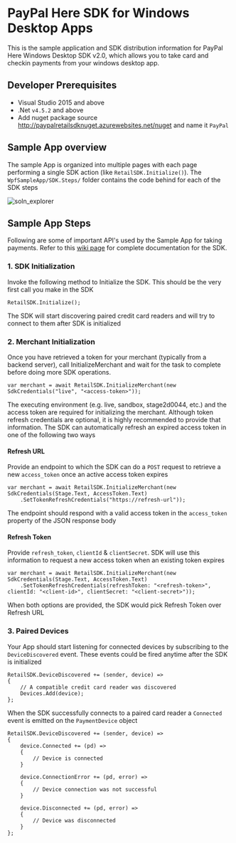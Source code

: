 # PayPal Here SDK for Windows Desktop Apps
This is the sample application and SDK distribution information for PayPal Here Windows Desktop SDK v2.0, which allows you to take card and checkin payments from your windows desktop app.

## Developer Prerequisites
* Visual Studio 2015 and above
* .Net `v4.5.2` and above
* Add nuget package source http://paypalretailsdknuget.azurewebsites.net/nuget and name it `PayPal`

## Sample App overview
The sample App is organized into multiple pages with each page performing a single SDK action (like `RetailSDK.Initialize()`).
The `WpfSampleApp/SDK.Steps/` folder contains the code behind for each of the SDK steps

![soln_explorer](https://cloud.githubusercontent.com/assets/1700689/22450013/a6e9f104-e718-11e6-92a0-2db96c9cc5ab.png)

## Sample App Steps
Following are some of important API's used by the Sample App for taking payments. Refer to this [wiki page](https://github.com/paypal/paypal-here-sdk/wiki) for complete documentation for the SDK.

### 1. SDK Initialization
Invoke the following method to Initialize the SDK. This should be the very first call you make in the SDK
```
RetailSDK.Initialize();
```
The SDK will start discovering paired credit card readers and will try to connect to them after SDK is initialized
### 2. Merchant Initialization
Once you have retrieved a token for your merchant (typically from a backend server), call InitializeMerchant and wait for the task to complete before doing more SDK operations.

```
var merchant = await RetailSDK.InitializeMerchant(new SdkCredentials("live", "<access-token>"));
```

The executing environment (e.g. live, sandbox, stage2d0044, etc.) and the access token are required for initializing the merchant. Although token refresh credentials are optional, it is highly recommended to provide that information. The SDK can automatically refresh an expired access token in one of the following two ways

#### Refresh URL
Provide an endpoint to which the SDK can do a `POST` request to retrieve a new `access_token` once an active access token expires
```
var merchant = await RetailSDK.InitializeMerchant(new SdkCredentials(Stage.Text, AccessToken.Text)
	.SetTokenRefreshCredentials("https://refresh-url"));
```
The endpoint should respond with a valid access token in the `access_token` property of the JSON response body

#### Refresh Token
Provide `refresh_token`, `clientId` & `clientSecret`. SDK will use this information to request a new access token when an existing token expires

```
var merchant = await RetailSDK.InitializeMerchant(new SdkCredentials(Stage.Text, AccessToken.Text)
	.SetTokenRefreshCredentials(refreshToken: "<refresh-token>", clientId: "<client-id>", clientSecret: "<client-secret>"));
```

When both options are provided, the SDK would pick Refresh Token over Refresh URL

### 3. Paired Devices
Your App should start listening for connected devices by subscribing to the `DeviceDiscovered` event. These events could be fired anytime after the SDK is initialized

```
RetailSDK.DeviceDiscovered += (sender, device) =>
{
    // A compatible credit card reader was discovered
    Devices.Add(device);
};
```

When the SDK successfully connects to a paired card reader a `Connected` event is emitted on the `PaymentDevice` object
```
RetailSDK.DeviceDiscovered += (sender, device) =>
{
    device.Connected += (pd) => 
    {
    	// Device is connected
    }
    
    device.ConnectionError += (pd, error) => 
    {
    	// Device connection was not successful
    }
    
    device.Disconnected += (pd, error) =>
    {
    	// Device was disconnected
    }
};
```


